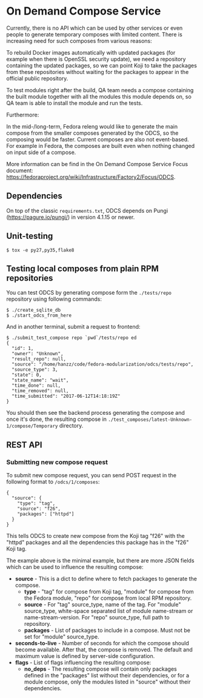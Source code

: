 # On Demand Compose Service

Currently, there is no API which can be used by other services or even people to generate temporary composes with limited content. There is increasing need for such composes from various reasons:

To rebuild Docker images automatically with updated packages (for example when there is OpenSSL security update), we need a repository containing the updated packages, so we can point Koji to take the packages from these repositories without waiting for the packages to appear in the official public repository.


To test modules right after the build, QA team needs a compose containing the built module together with all the modules this module depends on, so QA team is able to install the module and run the tests.
 
Furthermore:

In the mid-/long-term, Fedora releng would like to generate the main compose from the smaller composes generated by the ODCS, so the composing would be faster.
Current composes are also not event-based. For example in Fedora, the composes are built even when nothing changed on input side of a compose.


More information can be find in the On Demand Compose Service Focus document: https://fedoraproject.org/wiki/Infrastructure/Factory2/Focus/ODCS.

## Dependencies

On top of the classic `requirements.txt`, ODCS depends on Pungi (https://pagure.io/pungi/) in version 4.1.15 or newer.

## Unit-testing

```
$ tox -e py27,py35,flake8
```

## Testing local composes from plain RPM repositories

You can test ODCS by generating compose form the `./tests/repo` repository using following commands:

```
$ ./create_sqlite_db
$ ./start_odcs_from_here
```

And in another terminal, submit a request to frontend:

```
$ ./submit_test_compose repo `pwd`/tests/repo ed
{
  "id": 1,
  "owner": "Unknown",
  "result_repo": null,
  "source": "/home/hanzz/code/fedora-modularization/odcs/tests/repo",
  "source_type": 3,
  "state": 0,
  "state_name": "wait",
  "time_done": null,
  "time_removed": null,
  "time_submitted": "2017-06-12T14:18:19Z"
}
```

You should then see the backend process generating the compose and once it's done, the resulting compose in `./test_composes/latest-Unknown-1/compose/Temporary` directory.

## REST API

### Submitting new compose request

To submit new compose request, you can send POST request in the following format to `/odcs/1/composes`:

```
{
  "source": {
    "type": "tag",
    "source": "f26",
    "packages": ["httpd"]
  }
}
```

This tells ODCS to create new compose from the Koji tag "f26" with the "httpd" packages and all the dependencies this package has in the "f26" Koji tag.

The example above is the minimal example, but there are more JSON fields which can be used to influence the resulting compose:

- **source** - This is a dict to define where to fetch packages to generate the compose.
    - **type** - "tag" for compose from Koji tag, "module" for compose from the Fedora module, "repo" for compose from local RPM repository.
    - **source** - For "tag" source_type, name of the tag. For "module" source_type, white-space separated list of module name-stream or name-stream-version. For "repo" source_type, full path to repository.
    - **packages** - List of packages to include in a compose. Must not be set for "module" source_type.
- **seconds-to-live** - Number of seconds for which the compose should become available. After that, the compose is removed. The default and maximum value is defined by server-side configuration.
- **flags** - List of flags influencing the resulting compose:
    - **no_deps** - The resulting compose will contain only packages defined in the "packages" list without their dependencies, or for a module compose, only the modules listed in "source" without their dependencies.
